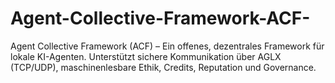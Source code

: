 # Agent-Collective-Framework-ACF-
Agent Collective Framework (ACF) – Ein offenes, dezentrales Framework für lokale KI-Agenten. Unterstützt sichere Kommunikation über AGLX (TCP/UDP), maschinenlesbare Ethik, Credits, Reputation und Governance.
